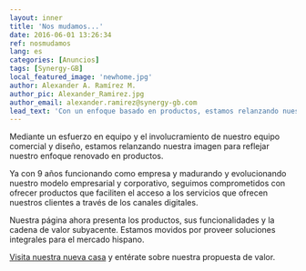 ```yaml
---
layout: inner
title: 'Nos mudamos...'
date: 2016-06-01 13:26:34
ref: nosmudamos
lang: es
categories: [Anuncios]
tags: [Synergy-GB]
local_featured_image: 'newhome.jpg'
author: Alexander A. Ramírez M.
author_pic: Alexander_Ramirez.jpg
author_email: alexander.ramirez@synergy-gb.com
lead_text: 'Con un enfoque basado en productos, estamos relanzando nuestra imagen y estamos empezando por nuestra página Web. Queremos darle énfasis a nuestros productos para los sectores de Banca, Seguros y Telecomunicaciones.'
---
```


Mediante un esfuerzo en equipo y el involucramiento de nuestro equipo comercial y diseño, estamos relanzando nuestra imagen para reflejar nuestro enfoque renovado en productos.

Ya con 9 años funcionando como empresa y madurando y evolucionando nuestro modelo empresarial y corporativo, seguimos comprometidos con ofrecer productos que faciliten el acceso a los servicios que ofrecen nuestros clientes a través de los canales digitales.

Nuestra página ahora presenta los productos, sus funcionalidades y la cadena de valor subyacente. Estamos movidos por proveer soluciones integrales para el mercado hispano.

[Visita nuestra nueva casa](http://synergy-gb.com) y entérate sobre nuestra propuesta de valor.